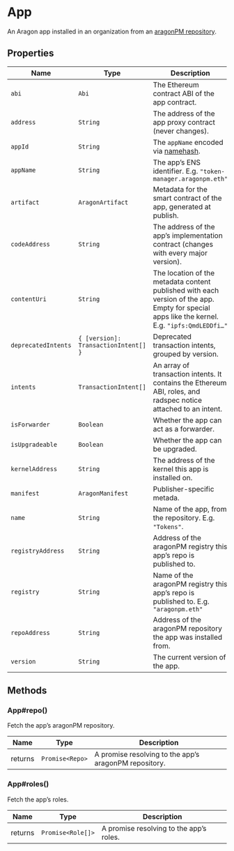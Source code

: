# App

An Aragon app installed in an organization from an [aragonPM repository](https://hack.aragon.org/docs/apm-intro).

## Properties

| Name                | Type                                 | Description                                                                                                                                   |
| ------------------- | ------------------------------------ | --------------------------------------------------------------------------------------------------------------------------------------------- |
| `abi`               | `Abi`                                | The Ethereum contract ABI of the app contract.                                                                                                |
| `address`           | `String`                             | The address of the app proxy contract (never changes).                                                                                        |
| `appId`             | `String`                             | The `appName` encoded via [namehash](https://eips.ethereum.org/EIPS/eip-137).                                                                 |
| `appName`           | `String`                             | The app’s ENS identifier. E.g. `"token-manager.aragonpm.eth"`                                                                                 |
| `artifact`          | `AragonArtifact`                     | Metadata for the smart contract of the app, generated at publish.                                                                             |
| `codeAddress`       | `String`                             | The address of the app’s implementation contract (changes with every major version).                                                          |
| `contentUri`        | `String`                             | The location of the metadata content published with each version of the app. Empty for special apps like the kernel. E.g. `"ipfs:QmdLEDDfi…"` |
| `deprecatedIntents` | `{ [version]: TransactionIntent[] }` | Deprecated transaction intents, grouped by version.                                                                                           |
| `intents`           | `TransactionIntent[]`                | An array of transaction intents. It contains the Ethereum ABI, roles, and radspec notice attached to an intent.                               |
| `isForwarder`       | `Boolean`                            | Whether the app can act as a forwarder.                                                                                                       |
| `isUpgradeable`     | `Boolean`                            | Whether the app can be upgraded.                                                                                                              |
| `kernelAddress`     | `String`                             | The address of the kernel this app is installed on.                                                                                           |
| `manifest`          | `AragonManifest`                     | Publisher-specific metada.                                                                                                                    |
| `name`              | `String`                             | Name of the app, from the repository. E.g. `"Tokens"`.                                                                                        |
| `registryAddress`   | `String`                             | Address of the aragonPM registry this app’s repo is published to.                                                                             |
| `registry`          | `String`                             | Name of the aragonPM registry this app’s repo is published to. E.g. `"aragonpm.eth"`                                                          |
| `repoAddress`       | `String`                             | Address of the aragonPM repository the app was installed from.                                                                                |
| `version`           | `String`                             | The current version of the app.                                                                                                               |

## Methods

### App#repo()

Fetch the app’s aragonPM repository.

| Name    | Type            | Description                                           |
| ------- | --------------- | ----------------------------------------------------- |
| returns | `Promise<Repo>` | A promise resolving to the app’s aragonPM repository. |

### App#roles()

Fetch the app’s roles.

| Name    | Type              | Description                             |
| ------- | ----------------- | --------------------------------------- |
| returns | `Promise<Role[]>` | A promise resolving to the app’s roles. |
